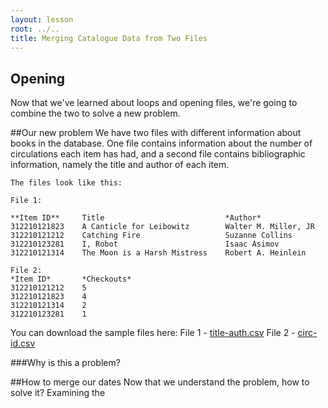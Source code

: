 ```yaml
---
layout: lesson
root: ../..
title: Merging Catalogue Data from Two Files 
---
```


## Opening
Now that we've learned about loops and opening files, we're going to combine the two to solve a new problem.

##Our new problem
We have two files with different information about books in the database. One file contains information about the number of circulations each item has had, and a second file contains bibliographic information, namely the title and author of each item. 

	The files look like this:

	File 1:

	**Item ID**		Title							*Author*
	312210121823	A Canticle for Leibowitz		Walter M. Miller, JR
	312210121212	Catching Fire					Suzanne Collins
	312210123281	I, Robot						Isaac Asimov
	312210121314	The Moon is a Harsh Mistress	Robert A. Heinlein

	File 2:
	*Item ID*		*Checkouts*
	312210121212	5
	312210121823	4
	312210121314	2
	312210123281	1

You can download the sample files here:
File 1 - [title-auth.csv](files/title-auth.csv)
File 2 - [circ-id.csv](files/circ-id.csv)

###Why is this a problem?


##How to merge our dates
Now that we understand the problem, how to solve it? Examining the 